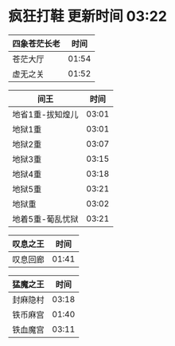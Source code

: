 # 疯狂打鞋 更新时间 03:22

| 四象苍茫长老   | 时间    |
|--------|-------|
| 苍茫大厅 | 01:54 |
| 虚无之关 | 01:52 |

| 间王   | 时间    |
|--------|-------|
| 地省1重-拔知煌儿 | 03:01 |
| 地狱1重 | 03:01 |
| 地狱2重 | 03:07 |
| 地狱3重 | 03:15 |
| 地狱4重 | 03:18 |
| 地狱5重 | 03:21 |
| 地狱重 | 03:02 |
| 地着5重-葡乱忧狱 | 03:21 |

| 叹息之王   | 时间    |
|--------|-------|
| 叹息回廊 | 01:41 |

| 猛魔之王   | 时间    |
|--------|-------|
| 封麻隐村 | 03:18 |
| 铁币麻宫 | 01:40 |
| 铁血魔宫 | 03:11 |